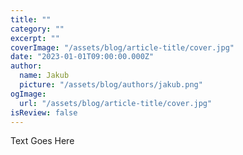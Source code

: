```yaml
---
title: ""
category: ""
excerpt: ""
coverImage: "/assets/blog/article-title/cover.jpg"
date: "2023-01-01T09:00:00.000Z"
author:
  name: Jakub
  picture: "/assets/blog/authors/jakub.png"
ogImage:
  url: "/assets/blog/article-title/cover.jpg"
isReview: false
---
```


Text Goes Here
